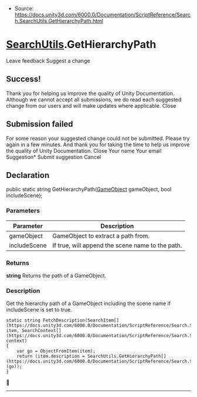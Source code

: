 * Source: https://docs.unity3d.com/6000.0/Documentation/ScriptReference/Search.SearchUtils.GetHierarchyPath.html

#  [SearchUtils](https://docs.unity3d.com/6000.0/Documentation/ScriptReference/Search.SearchUtils.html).GetHierarchyPath
Leave feedback
Suggest a change
## Success!
Thank you for helping us improve the quality of Unity Documentation. Although we cannot accept all submissions, we do read each suggested change from our users and will make updates where applicable.
Close
## Submission failed
For some reason your suggested change could not be submitted. Please <a>try again</a> in a few minutes. And thank you for taking the time to help us improve the quality of Unity Documentation.
Close
Your name Your email Suggestion* Submit suggestion
Cancel
## Declaration
public static string GetHierarchyPath([GameObject](https://docs.unity3d.com/6000.0/Documentation/ScriptReference/GameObject.html) gameObject, bool includeScene); 
### Parameters
Parameter | Description  
---|---  
gameObject | GameObject to extract a path from.  
includeScene | If true, will append the scene name to the path.  
### Returns
**string** Returns the path of a GameObject. 
### Description
Get the hierarchy path of a GameObject including the scene name if includeScene is set to true.
```
static string FetchDescription(SearchItem[](https://docs.unity3d.com/6000.0/Documentation/ScriptReference/Search.SearchItem.html) item, SearchContext[](https://docs.unity3d.com/6000.0/Documentation/ScriptReference/Search.SearchContext.html) context)
{
    var go = ObjectFromItem(item);
    return (item.description = SearchUtils.GetHierarchyPath[](https://docs.unity3d.com/6000.0/Documentation/ScriptReference/Search.SearchUtils.GetHierarchyPath.html)(go));
}

```

* * *
